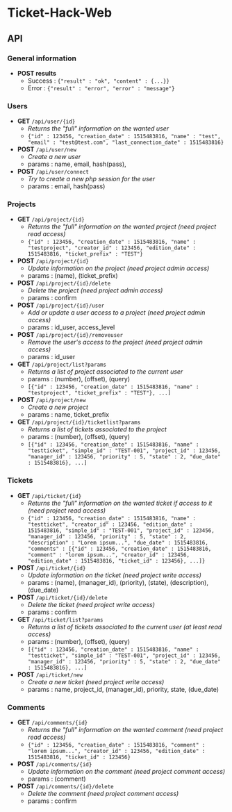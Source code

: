 # Ticket-Hack-Web


## API

### General information
* **POST results**
	* Success : `{"result" : "ok", "content" : {...}}`
	* Error : `{"result" : "error", "error" : "message"}`

### Users
* **GET** `/api/user/{id}`
	* *Returns the "full" information on the wanted user*
	* `{"id" : 123456, "creation_date" : 1515483816, "name" : "test", "email" : "test@test.com", "last_connection_date" : 1515483816}`
* **POST** `/api/user/new`
	*  *Create a new user*
	* params : name, email, hash(pass), 
* **POST** `/api/user/connect`
	* *Try to create a new php session for the user*
	* params : email, hash(pass)
### Projects
* **GET** `/api/project/{id}`
	* *Returns the "full" information on the wanted project  (need project read access)*
	* `{"id" : 123456, "creation_date" : 1515483816, "name" : "testproject", "creator_id" : 123456, "edition_date" : 1515483816, "ticket_prefix" : "TEST"}`
* **POST** `/api/project/{id}`
	* *Update information on the project  (need project admin access)* 
	* params : (name), (ticket_prefix)
* **POST** `/api/project/{id}/delete`
	* *Delete the project  (need project admin access)*
	* params : confirm
* **POST** `/api/project/{id}/user`
	* *Add or update a user access to a project  (need project admin access)* 
	* params : id_user, access_level
* **POST** `/api/project/{id}/removeuser`
	* *Remove the user's access to the project  (need project admin access)* 
	* params : id_user
* **GET** `/api/project/list?params`
	* *Returns a list of project associated to the current user* 
	* params : (number), (offset), (query)
	* `[{"id" : 123456, "creation_date" : 1515483816, "name" : "testproject", "ticket_prefix" : "TEST"}, ...]`
* **POST** `/api/project/new`
	* *Create a new project*
	* params : name, ticket_prefix
* **GET** `/api/project/{id}/ticketlist?params`
	* *Returns a list of tickets associated to the project* 
	* params : (number), (offset), (query)
	* `[{"id" : 123456, "creation_date" : 1515483816, "name" : "testticket", "simple_id" : "TEST-001", "project_id" : 123456, "manager_id" : 123456, "priority" : 5, "state" : 2, "due_date" : 1515483816}, ...]`
### Tickets
* **GET** `/api/ticket/{id}`
	* *Returns the "full" information on the wanted ticket if access to it  (need project read access)*
	* `{"id" : 123456, "creation_date" : 1515483816, "name" : "testticket", "creator_id" : 123456, "edition_date" : 1515483816, "simple_id" : "TEST-001", "project_id" : 123456, "manager_id" : 123456, "priority" : 5, "state" : 2, "description" : "Lorem ipsum...", "due_date" : 1515483816, "comments" : [{"id" : 123456, "creation_date" : 1515483816, "comment" : "lorem ipsum...", "creator_id" : 123456, "edition_date" : 1515483816, "ticket_id" : 123456}, ...]}`
* **POST** `/api/ticket/{id}`
	* *Update information on the ticket  (need project write access)* 
	* params : (name), (manager_id), (priority), (state), (description), (due_date)
* **POST** `/api/ticket/{id}/delete`
	* *Delete the ticket (need project write access)*
	* params : confirm
* **GET** `/api/ticket/list?params`
	* *Returns a list of tickets associated to the current user (at least read access)* 
	* params : (number), (offset), (query)
	* `[{"id" : 123456, "creation_date" : 1515483816, "name" : "testticket", "simple_id" : "TEST-001", "project_id" : 123456, "manager_id" : 123456, "priority" : 5, "state" : 2, "due_date" : 1515483816}, ...]`
* **POST** `/api/ticket/new`
	* *Create a new ticket  (need project write access)*
	* params : name, project_id, (manager_id), priority, state, (due_date)
### Comments
* **GET** `/api/comments/{id}`
	* *Returns the "full" information on the wanted comment  (need project read access)*
	* `{"id" : 123456, "creation_date" : 1515483816, "comment" : "lorem ipsum...", "creator_id" : 123456, "edition_date" : 1515483816, "ticket_id" : 123456}`
* **POST** `/api/comments/{id}`
	* *Update information on the comment  (need project comment access)* 
	* params : (comment)
* **POST** `/api/comments/{id}/delete`
	* *Delete the comment (need project comment access)*
	* params : confirm
